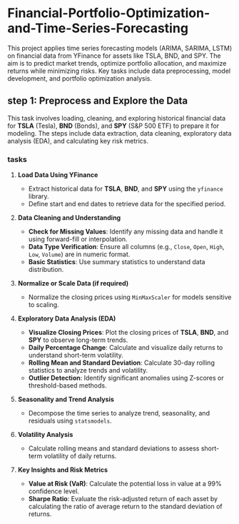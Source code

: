 # Financial-Portfolio-Optimization-and-Time-Series-Forecasting
This project applies time series forecasting models (ARIMA, SARIMA, LSTM) on financial data from YFinance for assets like TSLA, BND, and SPY. The aim is to predict market trends, optimize portfolio allocation, and maximize returns while minimizing risks. Key tasks include data preprocessing, model development, and portfolio optimization analysis.

## step 1: Preprocess and Explore the Data

This task involves loading, cleaning, and exploring historical financial data for **TSLA** (Tesla), **BND** (Bonds), and **SPY** (S&P 500 ETF) to prepare it for modeling. The steps include data extraction, data cleaning, exploratory data analysis (EDA), and calculating key risk metrics.

### tasks

1. **Load Data Using YFinance**  
   - Extract historical data for **TSLA**, **BND**, and **SPY** using the `yfinance` library.
   - Define start and end dates to retrieve data for the specified period.

2. **Data Cleaning and Understanding**
   - **Check for Missing Values**: Identify any missing data and handle it using forward-fill or interpolation.
   - **Data Type Verification**: Ensure all columns (e.g., `Close`, `Open`, `High`, `Low`, `Volume`) are in numeric format.
   - **Basic Statistics**: Use summary statistics to understand data distribution.

3. **Normalize or Scale Data (if required)**
   - Normalize the closing prices using `MinMaxScaler` for models sensitive to scaling.

4. **Exploratory Data Analysis (EDA)**
   - **Visualize Closing Prices**: Plot the closing prices of **TSLA**, **BND**, and **SPY** to observe long-term trends.
   - **Daily Percentage Change**: Calculate and visualize daily returns to understand short-term volatility.
   - **Rolling Mean and Standard Deviation**: Calculate 30-day rolling statistics to analyze trends and volatility.
   - **Outlier Detection**: Identify significant anomalies using Z-scores or threshold-based methods.

5. **Seasonality and Trend Analysis**
   - Decompose the time series to analyze trend, seasonality, and residuals using `statsmodels`.

6. **Volatility Analysis**
   - Calculate rolling means and standard deviations to assess short-term volatility of daily returns.

7. **Key Insights and Risk Metrics**
   - **Value at Risk (VaR)**: Calculate the potential loss in value at a 99% confidence level.
   - **Sharpe Ratio**: Evaluate the risk-adjusted return of each asset by calculating the ratio of average return to the standard deviation of returns.